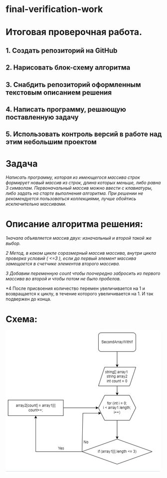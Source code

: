 ﻿# final-verification-work
# Итоговая проверочная работа.

## 1. Создать репозиторий на GitHub
## 2. Нарисовать блок-схему алгоритма 
## 3. Снабдить репозиторий оформленным текстовым описанием решения
## 4. Написать программу, решающую поставленную задачу
## 5. Использовать контроль версий в работе над этим небольшим проектом

# Задача

*Написать программу, которая из имеющегося массива строк формирует новый массив из строк, длина которых меньше, либо равна 3 символам. Первоначальный массив можно ввести с клавиатуры, либо задать на старте выполнения алгоритма. При решении не рекомендуется пользоваться коллекциями, лучше обойтись исключительно массивами.*

# Описание алгоритма решения:
*1начала объявляется массив двух: изначальный и второй такой же выбор.* 

*2 Метод, в каком цикле соразмерный массив массива, внутри цикла проверка условий ( <=3 ), если да первый элемент массива замещается в счетчике элементов второго массива.*

*3 Добавим переменную count чтобы поочередно забросить из первого массива во второй и чтобы потом не было пробелов.*

*4 После присвоения количество перемен увеличивается на 1 и возвращается к циклу, в течение которого увеличивается на 1. И так подвержен до конца.

# Схема: 

![схема.](схема.PNG)
